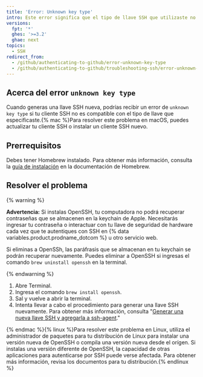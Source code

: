 ```yaml
---
title: 'Error: Unknown key type'
intro: Este error significa que el tipo de llave SSH que utilizaste no se reconoció o no es compatible con tu cliente SSH.
versions:
  fpt: '*'
  ghes: '>=3.2'
  ghae: next
topics:
  - SSH
redirect_from:
  - /github/authenticating-to-github/error-unknown-key-type
  - /github/authenticating-to-github/troubleshooting-ssh/error-unknown-key-type
---
```


## Acerca del error `unknown key type`

Cuando generas una llave SSH nueva, podrías recibir un error de `unknown key type` si tu cliente SSH no es compatible con el tipo de llave que especificaste.{% mac %}Para resolver este problema en macOS, puedes actualizar tu cliente SSH o instalar un cliente SSH nuevo.

## Prerrequisitos

Debes tener Homebrew instalado. Para obtener más información, consulta la [guía de instalación](https://docs.brew.sh/Installation) en la documentación de Homebrew.

## Resolver el problema

{% warning %}

**Advertencia:** Si instalas OpenSSH, tu computadora no podrá recuperar contraseñas que se almacenen en la keychain de Apple. Necesitarás ingresar tu contraseña o interactuar con tu llave de seguridad de hardware cada vez que te autentiques con SSH en {% data variables.product.prodname_dotcom %} u otro servicio web.

Si eliminas a OpenSSh, las paráfrasis que se almacenan en tu keychain se podrán recuperar nuevamente. Puedes eliminar a OpenSSH si ingresas el comando `brew uninstall openssh` en la terminal.

{% endwarning %}

1. Abre Terminal.
2. Ingresa el comando `brew install openssh`.
3. Sal y vuelve a abrir la terminal.
4. Intenta llevar a cabo el procedimiento para generar una llave SSH nuevamente. Para obtener más información, consulta "[Generar una nueva llave SSH y agregarla a ssh-agent](/github/authenticating-to-github/generating-a-new-ssh-key-and-adding-it-to-the-ssh-agent#generating-a-new-ssh-key-for-a-hardware-security-key)."

{% endmac %}{% linux %}Para resolver este problema en Linux, utiliza el administrador de paquetes para tu distribución de Linux para instalar una versión nueva de OpenSSH o compila una versión nueva desde el orígen. Si instalas una versión diferente de OpenSSH, la capacidad de otras aplicaciones para autenticarse por SSH puede verse afectada. Para obtener más información, revisa los documentos para tu distribución.{% endlinux %}
